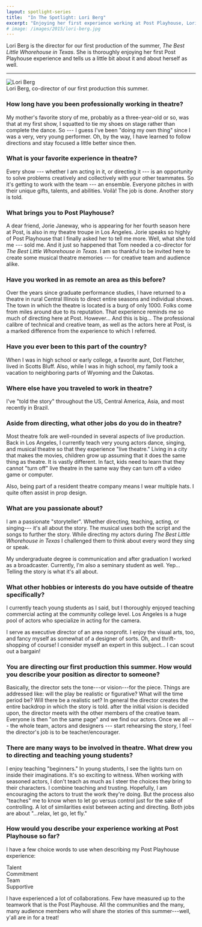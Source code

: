 ```yaml
---
layout: spotlight-series
title:  "In The Spotlight: Lori Berg"
excerpt: "Enjoying her first experience working at Post Playhouse, Lori tells us a little bit about creativity, story-telling, and what it means to be a director."
# image: /images/2015/lori-berg.jpg
---
```


<div class="preface">Lori Berg is the director for our first production of the summer, <em>The Best Little Whorehouse in Texas</em>. She is thoroughly enjoying her first Post Playhouse experience and tells us a little bit about it and about herself as well.</div>

---

<div class="captioned-image right">
  <img src="{{ site.baseurl }}/images/people/2015/lori-berg.jpg" alt="Lori Berg">
  <div class="caption">Lori Berg, co-director of our first production this summer.</div>
</div>

### How long have you been professionally working in theatre?

My mother's favorite story of me, probably as a three-year-old or so, was that at my first show, I squatted to tie my shoes on stage rather than complete the dance. So --- I guess I've been "doing my own thing" since I was a very, very young performer. Oh, by the way, I have learned to follow directions and stay focused a little better since then.

### What is your favorite experience in theatre?

Every show --- whether I am acting in it, or directing it --- is an opportunity to solve problems creatively and collectively with your other teammates. So it's getting to work with the team --- an ensemble. Everyone pitches in with their unique gifts, talents, and abilities. Voilà! The job is done. Another story is told.

### What brings you to Post Playhouse?

A dear friend, Jorie Janeway, who is appearing for her fourth season here at Post, is also in my theatre troupe in Los Angeles. Jorie speaks so highly of Post Playhouse that I finally asked her to tell me more. Well, what she told me --- sold me. And it just so happened that Tom needed a co-director for *The Best Little Whorehouse in Texas*. I am so thankful to be invited here to create some musical theatre memories --- for creative team and audience alike.

### Have you worked in as remote an area as this before?

Over the years since graduate performance studies, I have returned to a theatre in rural Central Illinois to direct entire seasons and individual shows. The town in which the theatre is located is a burg of only 1000. Folks come from miles around due to its reputation. That experience reminds me so much of directing here at Post. However... And this is big... The professional calibre of technical and creative team, as well as the actors here at Post, is a marked difference from the experience to which I referred.

### Have you ever been to this part of the country?

When I was in high school or early college, a favorite aunt, Dot Fletcher, lived in Scotts Bluff. Also, while I was in high school, my family took a vacation to neighboring parts of Wyoming and the Dakotas.

### Where else have you traveled to work in theatre?

I've "told the story" throughout the US, Central America, Asia, and most recently in Brazil.

### Aside from directing, what other jobs do you do in theatre?

Most theatre folk are well-rounded in several aspects of live production. Back in Los Angeles, I currently teach very young actors dance, singing, and musical theatre so that they experience "live theatre." Living in a city that makes the movies, children grow up assuming that it does the same thing as theatre. It is vastly different. In fact, kids need to learn that they cannot "turn off" live theatre in the same way they can turn off a video game or computer.

Also, being part of a resident theatre company means I wear multiple hats. I quite often assist in prop design.

### What are you passionate about?

I am a passionate "storyteller". Whether directing, teaching, acting, or singing--- it's all about the story. The musical uses both the script and the songs to further the story. While directing my actors during *The Best Little Whorehouse in Texas* I challenged them to think about every word they sing or speak.

My undergraduate degree is communication and after graduation I worked as a broadcaster. Currently, I'm also a seminary student as well. Yep... Telling the story is what it's all about.

### What other hobbies or interests do you have outside of theatre specifically?

I currently teach young students as I said, but I thoroughly enjoyed teaching commercial acting at the community college level. Los Angeles is a huge pool of actors who specialize in acting for the camera.

I serve as executive director of an area nonprofit. I enjoy the visual arts, too, and fancy myself as somewhat of a designer of sorts. Oh, and thrift-shopping of course! I consider myself an expert in this subject... I can scout out a bargain!

### You are directing our first production this summer. How would you describe your position as director to someone?

Basically, the director sets the tone---or vision---for the piece. Things are addressed like: will the play be realistic or figurative? What will the time period be? Will there be a realistic set? In general the director creates the entire backdrop in which the story is told. after the initial vision is decided upon, the director meets with the other members of the creative team. Everyone is then "on the same page" and we find our actors. Once we all --- the whole team, actors and designers --- start rehearsing the story, I feel the director's job is to be teacher/encourager.

### There are many ways to be involved in theatre. What drew you to directing and teaching young students?

I enjoy teaching "beginners." In young students, I see the lights turn on inside their imaginations. It's so exciting to witness. When working with seasoned actors, I don't teach as much as I steer the choices they bring to their characters. I combine teaching and trusting. Hopefully, I am encouraging the actors to trust the work they're doing. But the process also "teaches" me to know when to let go versus control just for the sake of controlling. A lot of similarities exist between acting and directing. Both jobs are about "...relax, let go, let fly."

### How would you describe your experience working at Post Playhouse so far?

I have a few choice words to use when describing my Post Playhouse experience: 

Talent  
Commitment  
Team  
Supportive  

I have experienced a lot of collaborations. Few have measured up to the teamwork that is the Post Playhouse. All the communities and the many, many audience members who will share the stories of this summer---well, y'all are in for a treat!
